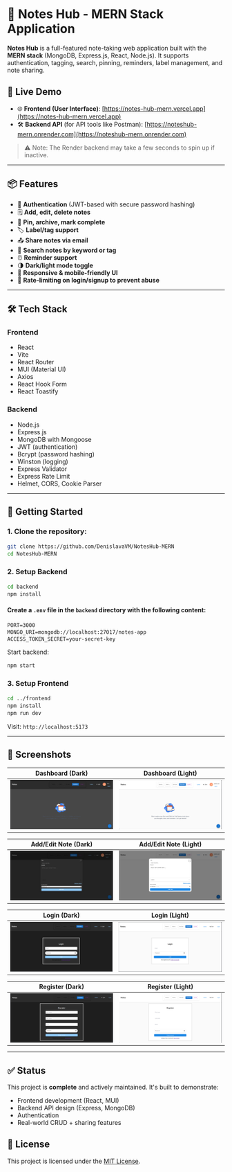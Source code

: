 # 📝 Notes Hub - MERN Stack Application

**Notes Hub** is a full-featured note-taking web application built with the **MERN stack** (MongoDB, Express.js, React, Node.js). It supports authentication, tagging, search, pinning, reminders, label management, and note sharing.

## 🔗 Live Demo

- 🌐 **Frontend (User Interface)**: [https://notes-hub-mern.vercel.app](https://notes-hub-mern.vercel.app)
- 🛠️ **Backend API** (for API tools like Postman): [https://noteshub-mern.onrender.com](https://noteshub-mern.onrender.com)

> ⚠️ Note: The Render backend may take a few seconds to spin up if inactive.

---

## 📦 Features

- 🔐 **Authentication** (JWT-based with secure password hashing)
- 🗒️ **Add, edit, delete notes**
- 📌 **Pin, archive, mark complete**
- 🏷️ **Label/tag support**
- 📤 **Share notes via email**
- 🔎 **Search notes by keyword or tag**
- ⏰ **Reminder support**
- 🌗 **Dark/light mode toggle**
- 📱 **Responsive & mobile-friendly UI**
- 🧪 **Rate-limiting on login/signup to prevent abuse**

---

## 🛠️ Tech Stack

### Frontend
- React
- Vite
- React Router
- MUI (Material UI)
- Axios
- React Hook Form
- React Toastify

### Backend
- Node.js
- Express.js
- MongoDB with Mongoose
- JWT (authentication)
- Bcrypt (password hashing)
- Winston (logging)
- Express Validator
- Express Rate Limit
- Helmet, CORS, Cookie Parser

---

## 🚀 Getting Started

### 1. Clone the repository:
```bash
git clone https://github.com/DenislavaVM/NotesHub-MERN
cd NotesHub-MERN
```

### 2. Setup Backend

```bash
cd backend
npm install
```

#### Create a `.env` file in the `backend` directory with the following content:
```
PORT=3000
MONGO_URI=mongodb://localhost:27017/notes-app
ACCESS_TOKEN_SECRET=your-secret-key
```

Start backend:
```bash
npm start
```

### 3. Setup Frontend

```bash
cd ../frontend
npm install
npm run dev
```

Visit: `http://localhost:5173`

---

## 📸 Screenshots

| Dashboard (Dark) | Dashboard (Light) |
|------------------|-------------------|
| ![Dashboard Dark](./frontend/public/screenshots/dashboard-dark.png) | ![Dashboard Light](./frontend/public/screenshots/dashboard-light.png) |

| Add/Edit Note (Dark) | Add/Edit Note (Light) |
|----------------------|-----------------------|
| ![Add Note Dark](./frontend/public/screenshots/addEditNote-dark.png) | ![Add Note Light](./frontend/public/screenshots/addEditNote-light.png) |

| Login (Dark) | Login (Light) |
|--------------|---------------|
| ![Login Dark](./frontend/public/screenshots/login-dark.png) | ![Login Light](./frontend/public/screenshots/login-light.png) |

| Register (Dark) | Register (Light) |
|-----------------|------------------|
| ![Register Dark](./frontend/public/screenshots/register-dark.png) | ![Register Light](./frontend/public/screenshots/register-light.png) |

---

## ✅ Status

This project is **complete** and actively maintained. It's built to demonstrate:
- Frontend development (React, MUI)
- Backend API design (Express, MongoDB)
- Authentication
- Real-world CRUD + sharing features

## 📄 License

This project is licensed under the [MIT License](./LICENSE.txt).